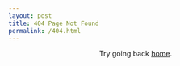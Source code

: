 ```yaml
---
layout: post
title: 404 Page Not Found
permalink: /404.html
---
```


<p style="text-align: center;">Try going back <a href="/">home</a>.</p>
